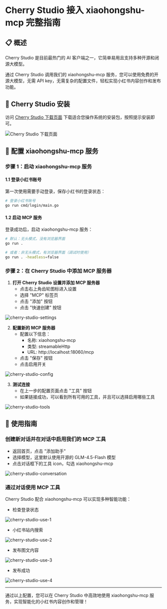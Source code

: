 # Cherry Studio 接入 xiaohongshu-mcp 完整指南

## 📋 概述

Cherry Studio 是目前最热门的 AI 客户端之一，它简单易用且支持多种开源和闭源大模型。

通过 Cherry Studio 调用我们的 xiaohongshu-mcp 服务，您可以使用免费的开源大模型，无需 API key，无需复杂的配置文件，轻松实现小红书内容创作和发布功能。

## 🚀 Cherry Studio 安装

访问 [Cherry Studio 下载页面](https://www.cherry-ai.com/download) 下载适合您操作系统的安装包，按照提示安装即可。

![Cherry Studio 下载页面](./images/cherrystudio-install.png)


## 🔌 配置 xiaohongshu-mcp 服务

### 步骤 1：启动 xiaohongshu-mcp 服务

#### 1.1 登录小红书账号

第一次使用需要手动登录，保存小红书的登录状态：

```bash
# 登录小红书账号
go run cmd/login/main.go
```

#### 1.2 启动 MCP 服务

登录成功后，启动 xiaohongshu-mcp 服务：

```bash
# 默认：无头模式，没有浏览器界面
go run .

# 或者：非无头模式，有浏览器界面（调试时使用）
go run . -headless=false
```

### 步骤 2：在 Cherry Studio 中添加 MCP 服务器

1. **打开 Cherry Studio 设置并添加 MCP 服务器**
   - 点击右上角齿轮图标进入设置
   - 选择 "MCP" 标签页
   - 点击 "添加" 按钮
   - 点击 "快速创建" 按钮

![cherry-studio-settings](./images/cherrystudio-settings.png)

2. **配置新的 MCP 服务器**
   - 配置以下信息：
      * 名称: xiaohongshu-mcp
      * 类型: streamableHttp
      * URL: http://localhost:18060/mcp
   - 点击 "保存" 按钮
   - 点击启用开关

![cherry-studio-config](./images/cherrystudio-config.png)

3. **测试连接**
   - 在上一步的配置页面点击 "工具" 按钮
   - 如果链接成功，可以看到所有可用的工具，并且可以选择启用哪些工具

![cherry-studio-tools](./images/cherrystudio-tools.png)

## 🎯 使用指南

### 创建新对话并在对话中启用我们的 MCP 工具

- 返回首页，点击 "添加助手"
- 选择模型，这里默认使用开源的 GLM-4.5-Flash 模型
- 点击对话框下的工具 icon，勾选 xiaohongshu-mcp

![cherry-studio-conversation](./images/cherrystudio-conversation.png)

### 通过对话使用 MCP 工具

Cherry Studio 配合 xiaohongshu-mcp 可以实现多种智能功能：

* 检查登录状态

![cherry-studio-use-1](./images/use-1.png)

* 小红书站内搜索

![cherry-studio-use-2](./images/use-2.png)

* 发布图文内容

![cherry-studio-use-3](./images/use-3.png)

* 发布成功

![cherry-studio-use-4](./images/use-4.png)

---

通过以上配置，您可以在 Cherry Studio 中高效地使用 xiaohongshu-mcp 服务，实现智能化的小红书内容创作和管理！